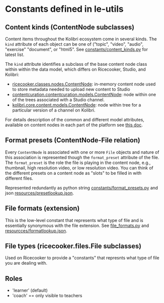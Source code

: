Constants defined in le-utils
=============================


Content kinds (ContentNode subclasses)
--------------------------------------
Content items throughout the Kolibri ecosystem come in several kinds. The `kind`
attribute of each object can be one of ("topic", "video", "audio", "exercise"
"document", or "html5". See [constants/content_kinds.py](https://github.com/learningequality/le-utils/blob/master/le_utils/constants/content_kinds.py#L11-L17) for latest list.

The `kind` attribute identifies a subclass of the base content node class within
within the data model, which differs on Ricecooker, Studio, and Kolibri:
  - [ricecooker.classes.nodes.ContentNode](https://github.com/learningequality/ricecooker/blob/master/ricecooker/classes/nodes.py#L428-L506):
    in-memory content node used to store metadata needed to upload new content to Studio
  - [contentcuration.contentcuration.models.ContentNode](https://github.com/learningequality/studio/blob/develop/contentcuration/contentcuration/models.py#L775):
    node within one of the trees associated with a Studio channel.
  - [kolibri.core.content.models.ContentNode](https://github.com/learningequality/kolibri/blob/develop/kolibri/core/content/models.py#L175):
    node within tree for a particular version of a channel on Kolibri.

For details description of the common and different model attributes, available
on content nodes in each part of the platform see [this doc](https://docs.google.com/spreadsheets/d/181hSEwJ7yVmMh7LEwaHENqQetYSsbSDwybHTO_0zZM0/edit#gid=1640972430).




Format presets (ContentNode-File relation)
------------------------------------------
Every `ContentNode` is associated with one or more `File` objects and nature of
this association is represented though the `format_preset` attribute of the file.
The `format_preset` is the role the file is playing in the content node,
e.g., thumbnail, high resolution video, or low resolution video.
You can think of the different presets on a content node as "slots" to be filled
in with different files.

Represented redundantly as python string [constants/format_presets.py](https://github.com/learningequality/le-utils/blob/master/le_utils/constants/format_presets.py)
and json  [resources/presetlookup.json](https://github.com/learningequality/le-utils/blob/master/le_utils/resources/presetlookup.json).



File formats (extension)
------------------------
This is the low-level constant that represents what type of file and is essentially
synonymous with the file extension.
See [file_formats.py](https://github.com/learningequality/le-utils/blob/master/le_utils/constants/file_formats.py) and [resourcces/formatlookup.json](https://github.com/nucleogenesis/le-utils/blob/master/le_utils/resources/formatlookup.json).





File types (ricecooker.files.File subclasses)
---------------------------------------------
Used on Ricecooker to provide a "constants" that represnts what type of file
you are dealing with.





Roles
-----
  - 'learner' (default)
  - 'coach' == only visible to teachers


